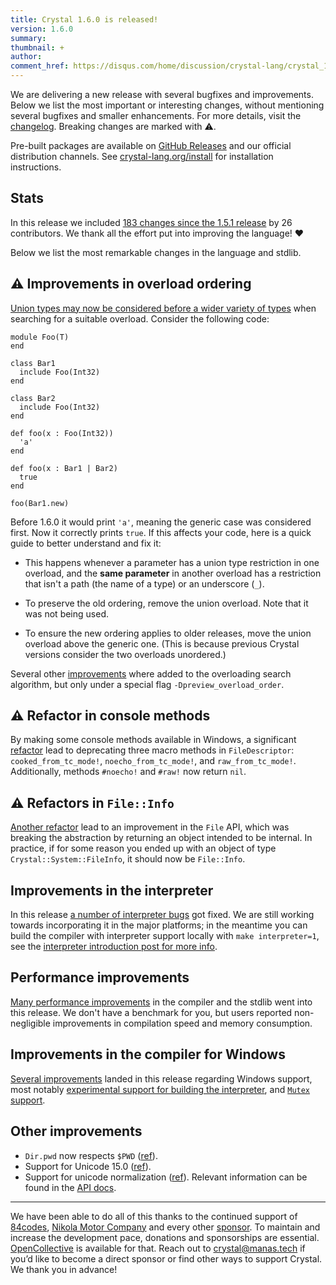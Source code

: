 ```yaml
---
title: Crystal 1.6.0 is released!
version: 1.6.0
summary:
thumbnail: +
author:
comment_href: https://disqus.com/home/discussion/crystal-lang/crystal_160_is_released/
---
```


We are delivering a new release with several bugfixes and improvements. Below we list the most important or interesting changes, without mentioning several bugfixes and smaller enhancements. For more details, visit the [changelog](https://github.com/crystal-lang/crystal/releases/tag/1.6.0). Breaking changes are marked with ⚠️.

Pre-built packages are available on [GitHub Releases](https://github.com/crystal-lang/crystal/releases/tag/1.6.0) and our official distribution channels.
See [crystal-lang.org/install](https://crystal-lang.org/install/) for installation instructions.

## Stats

In this release we included [183 changes since the 1.5.1 release](https://github.com/crystal-lang/crystal/pulls?q=is%3Apr+milestone%3A1.6.0) by 26 contributors. We thank all the effort put into improving the language! ❤️

Below we list the most remarkable changes in the language and stdlib.

## ⚠️ Improvements in overload ordering

[Union types may now be considered before a wider variety of types](https://github.com/crystal-lang/crystal/pull/12335) when searching for a suitable overload. Consider the following code:

```crystal
module Foo(T)
end

class Bar1
  include Foo(Int32)
end

class Bar2
  include Foo(Int32)
end

def foo(x : Foo(Int32))
  'a'
end

def foo(x : Bar1 | Bar2)
  true
end

foo(Bar1.new)
```

Before 1.6.0 it would print `'a'`, meaning the generic case was considered first. Now it correctly prints `true`. If this affects your code, here is a quick guide to better understand and fix it:

* This happens whenever a parameter has a union type restriction in one overload, and the **same parameter** in another overload has a restriction that isn't a path (the name of a type) or an underscore (`_`).

* To preserve the old ordering, remove the union overload. Note that it was not being used.

* To ensure the new ordering applies to older releases, move the union overload above the generic one. (This is because previous Crystal versions consider the two overloads unordered.)

Several other [improvements](https://github.com/crystal-lang/crystal/pull/10711) where added to the overloading search algorithm, but only under a special flag `-Dpreview_overload_order`.

## ⚠️ Refactor in console methods

By making some console methods available in Windows, a significant [refactor](https://github.com/crystal-lang/crystal/pull/12352) lead to deprecating three macro methods in `FileDescriptor`: `cooked_from_tc_mode!`, `noecho_from_tc_mode!`, and `raw_from_tc_mode!`. Additionally, methods `#noecho!` and `#raw!` now return `nil`.

## ⚠️ Refactors in `File::Info`

[Another refactor](https://github.com/crystal-lang/crystal/pull/12385) lead to an improvement in the `File` API, which was breaking the abstraction by returning an object intended to be internal. In practice, if for some reason you ended up with an object of type `Crystal::System::FileInfo`, it should now be `File::Info`.

## Improvements in the interpreter

In this release [a number of interpreter bugs](https://github.com/crystal-lang/crystal/pulls?q=is%3Apr+sort%3Aupdated-desc+milestone%3A1.6.0+label%3Atopic%3Acompiler%3Ainterpreter) got fixed. We are still working towards incorporating it in the major platforms; in the meantime you can build the compiler with interpreter support locally with `make interpreter=1`, see the [interpreter introduction post for more info](https://crystal-lang.org/2021/12/29/crystal-i.html).

## Performance improvements

[Many performance improvements](https://github.com/crystal-lang/crystal/pulls?q=is%3Apr+sort%3Aupdated-desc+milestone%3A1.6.0+label%3Aperformance) in the compiler and the stdlib went into this release. We don't have a benchmark for you, but users reported non-negligible improvements in compilation speed and memory consumption.

## Improvements in the compiler for Windows

[Several improvements](https://github.com/crystal-lang/crystal/pulls?q=is%3Apr+sort%3Aupdated-desc+milestone%3A1.6.0+label%3Aplatform%3Awindows) landed in this release regarding Windows support, most notably [experimental support for building the interpreter](https://github.com/crystal-lang/crystal/pull/12397), and [`Mutex` support](https://github.com/crystal-lang/crystal/pull/12213).

## Other improvements

* `Dir.pwd` now respects `$PWD` ([ref](https://github.com/crystal-lang/crystal/pull/12471)).
* Support for Unicode 15.0 ([ref](https://github.com/crystal-lang/crystal/pull/12479)).
* Support for unicode normalization ([ref](https://github.com/crystal-lang/crystal/pull/11226)). Relevant information can be found in the [API docs](https://crystal-lang.org/api/1.6.0/String.html#unicode_normalize%28form%3AUnicode%3A%3ANormalizationForm%3D%3Anfc%29%3AString-instance-method).

---

We have been able to do all of this thanks to the continued support of [84codes](https://www.84codes.com/), [Nikola Motor Company](https://nikolamotor.com/) and every other [sponsor](/sponsors). To maintain and increase the development pace, donations and sponsorships are essential. [OpenCollective](https://opencollective.com/crystal-lang) is available for that. Reach out to [crystal@manas.tech](mailto:crystal@manas.tech) if you’d like to become a direct sponsor or find other ways to support Crystal. We thank you in advance!
